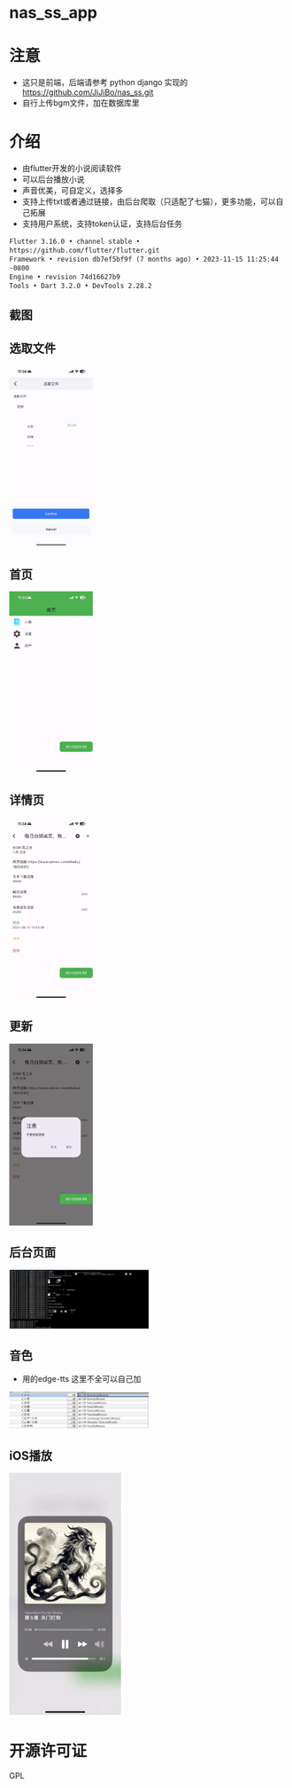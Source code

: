 # nas_ss_app

# 注意


- 这只是前端，后端请参考 python django 实现的 https://github.com/JiJiBo/nas_ss.git
- 自行上传bgm文件，加在数据库里

# 介绍

- 由flutter开发的小说阅读软件
- 可以后台播放小说
- 声音优美，可自定义，选择多
- 支持上传txt或者通过链接，由后台爬取（只适配了七猫），更多功能，可以自己拓展
- 支持用户系统，支持token认证，支持后台任务
```agsl
Flutter 3.16.0 • channel stable • https://github.com/flutter/flutter.git
Framework • revision db7ef5bf9f (7 months ago) • 2023-11-15 11:25:44 -0800
Engine • revision 74d16627b9
Tools • Dart 3.2.0 • DevTools 2.28.2
```
## 截图

## 选取文件

<img src="img/img%20%281%29.jpg" width="30%" alt="选取文件">

## 首页

<img src="img/img%20%282%29.jpg" width="30%" alt="首页">

## 详情页

<img src="img/img%20%283%29.jpg" width="30%" alt="详情页">

## 更新

<img src="img/img%20%284%29.jpg" width="30%" alt="更新">

## 后台页面

<img src="img/back.png" width="50%" alt="后台页面">

## 音色

- 用的edge-tts 这里不全可以自己加

<img src="img/img.png" width="50%" alt="后台页面">

## iOS播放

<img src="img/ios.jpg" width="40%" alt="iOS播放">

# 开源许可证

GPL